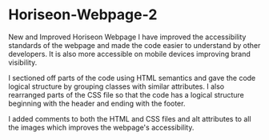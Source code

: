 # Horiseon-Webpage-2
New and Improved Horiseon Webpage
I have improved the accessibility standards of the webpage and made the code easier to understand by other developers. It is also more accessible on mobile devices improving brand visibility.

I sectioned off parts of the code using HTML semantics and gave the code logical structure by grouping classes with similar attributes. I also rearranged parts of the CSS file so that the code has a logical structure beginning with the header and ending with the footer.

I added comments to both the HTML and CSS files and alt attributes to all the images which improves the webpage's accessibility.
